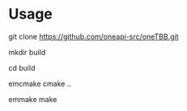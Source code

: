 # Usage
git clone https://github.com/oneapi-src/oneTBB.git

mkdir build

cd build

emcmake cmake ..

emmake make
